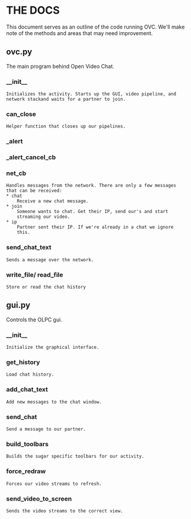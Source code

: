 THE DOCS
========
This document serves as an outline of the code running OVC. We'll make
note of the methods and areas that may need improvement.

ovc.py
------
The main program behind Open Video Chat.

### \_\_init__
    Initializes the activity. Starts up the GUI, video pipeline, and
    network stackand waits for a partner to join.

### can_close
    Helper function that closes up our pipelines.

### _alert

### _alert_cancel_cb

### net_cb
    Handles messages from the network. There are only a few messages
    that can be received:
    * chat
        Receive a new chat message.
    * join
        Someone wants to chat. Get their IP, send our's and start
        streaming our video.
    * ip
        Partner sent their IP. If we're already in a chat we ignore
        this.

### send_chat_text
    Sends a message over the network.

### write_file/ read_file
    Store or read the chat history

gui.py
------
Controls the OLPC gui.

### \_\_init__
    Initialize the graphical interface.

### get_history
    Load chat history.

### add_chat_text
    Add new messages to the chat window.

### send_chat
    Send a message to our partner.

### build_toolbars
    Builds the sugar specific toolbars for our activity.

### force_redraw
    Forces our video streams to refresh.

### send_video_to_screen
    Sends the video streams to the correct view.
